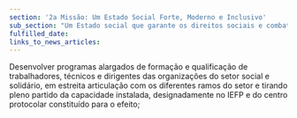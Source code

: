 ```yaml
---
section: '2a Missão: Um Estado Social Forte, Moderno e Inclusivo'
sub_section: "Um Estado social que garante os direitos sociais e combate a pobreza com uma segurança social pública equitativa e sustentável"
fulfilled_date:
links_to_news_articles:
---
```


Desenvolver programas alargados de formação e qualificação de trabalhadores, técnicos e dirigentes das organizações do setor social e solidário, em estreita articulação com os diferentes ramos do setor e tirando pleno partido da capacidade instalada, designadamente no IEFP e do centro protocolar constituído para o efeito;